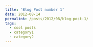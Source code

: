 ```yaml
---
title: 'Blog Post number 1'
date: 2012-08-14
permalink: /posts/2012/08/blog-post-1/
tags:
  - cool posts
  - category1
  - category2
---
```

<!--- 


<!---
(This is a sample blog post. Lorem ipsum I can't remember the rest of lorem ipsum and don't have an internet connection right now. Testing testing testing this blog post. Blog posts are cool.)
--->
<!---
Headings are cool
======
<!---
You can have many headings
======
<!---
Aren't headings cool?
------
--->

